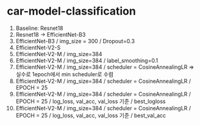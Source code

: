 # car-model-classification

1. Baseline: Resnet18
2. Resnet18 -> EfficientNet-B3
3. EfficientNet-B3 / img_size = 300 / Dropout=0.3
4. EfficientNet-V2-S
5. EfficientNet-V2-M / img_size=384
6. EfficientNet-V2-M / img_size=384 / label_smoothing=0.1
7. EfficientNet-V2-M / img_size=384 / scheduler = CosineAnnealingLR => 실수로 1epoch에서 min scheduler로 수렴
8. EfficientNet-V2-M / img_size=384 / scheduler = CosineAnnealingLR / EPOCH = 25
9. EfficientNet-V2-M / img_size=384 / scheduler = CosineAnnealingLR / EPOCH = 25 / log_loss, val_acc, val_loss 기준 / best_logloss
10. EfficientNet-V2-M / img_size=384 / scheduler = CosineAnnealingLR / EPOCH = 25 / log_loss, val_acc, val_loss 기준 / best_val_acc
